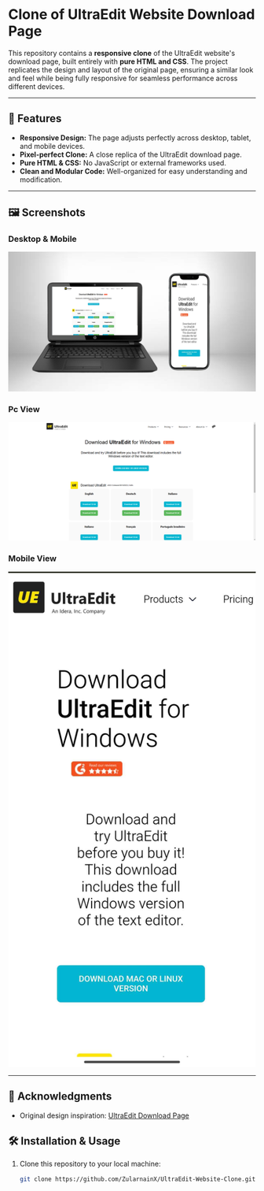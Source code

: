 # Clone of UltraEdit Website Download Page

This repository contains a **responsive clone** of the UltraEdit website's download page, built entirely with **pure HTML and CSS**. The project replicates the design and layout of the original page, ensuring a similar look and feel while being fully responsive for seamless performance across different devices.

---

## 🌟 Features

- **Responsive Design:** The page adjusts perfectly across desktop, tablet, and mobile devices.
- **Pixel-perfect Clone:** A close replica of the UltraEdit download page.
- **Pure HTML & CSS:** No JavaScript or external frameworks used.
- **Clean and Modular Code:** Well-organized for easy understanding and modification.

---

## 🖼️ Screenshots

<Add screenshots or GIFs showing the cloned webpage on different devices.>


### Desktop & Mobile
![Desktop&Mobile View](Pc&MobileView.png)

### Pc View
![PC View](Pc_View.PNG)

### Mobile View
![Mobile View](MobieView.jpg)

---

## 🙏 Acknowledgments

- Original design inspiration: [UltraEdit Download Page](https://www.ultraedit.com/downloads/ultraedit-download-thank-you)  

## 🛠️ Installation & Usage

1. Clone this repository to your local machine:
   ```bash
   git clone https://github.com/ZularnainX/UltraEdit-Website-Clone.git
